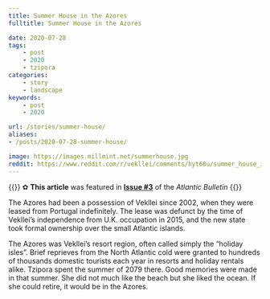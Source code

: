 ```yaml
---
title: Summer House in the Azores
fulltitle: Summer House in the Azores

date: 2020-07-28
tags:
    - post
    - 2020
    - tzipora
categories:
    - story
    - landscape
keywords:
    - post
    - 2020

url: /stories/summer-house/
aliases:
- /posts/2020-07-28-summer-house/

image: https://images.millmint.net/summerhouse.jpg
reddit: https://www.reddit.com/r/vekllei/comments/hyt68u/summer_house_in_the_azores/
---
```


{{<hint story>}}
✿ **This article** was featured in [**Issue #3**](/news/bulletin/2020/3) of the *Atlantic Bulletin*
{{</hint>}}

The Azores had been a possession of Vekllei since 2002, when they were leased from Portugal indefinitely. The lease was defunct by the time of Vekllei’s independence from U.K. occupation in 2015, and the new state took formal ownership over the small Atlantic islands.

The Azores was Vekllei’s resort region, often called simply the “holiday isles”. Brief reprieves from the North Atlantic cold were granted to hundreds of thousands domestic tourists each year in resorts and holiday rentals alike. Tzipora spent the summer of 2079 there. Good memories were made in that summer. She did not much like the beach but she liked the ocean. If she could retire, it would be in the Azores.
